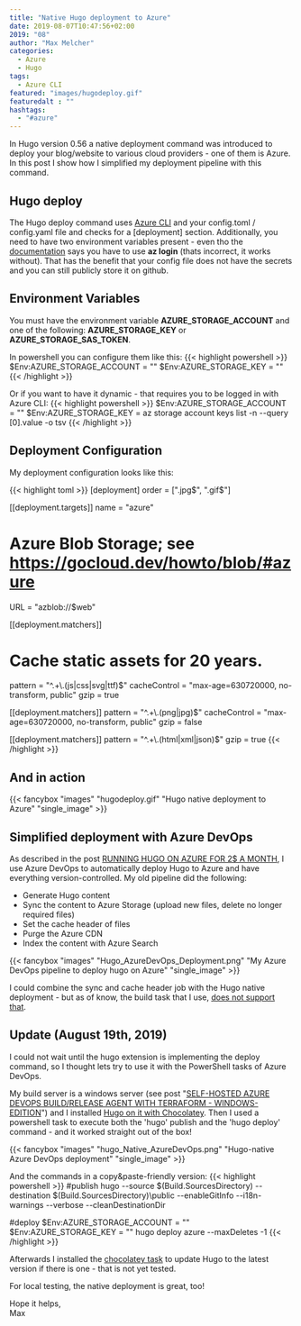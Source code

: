 ```yaml
---
title: "Native Hugo deployment to Azure"
date: 2019-08-07T10:47:56+02:00
2019: "08"
author: "Max Melcher"
categories:
  - Azure
  - Hugo
tags:
  - Azure CLI
featured: "images/hugodeploy.gif"
featuredalt : ""
hashtags: 
  - "#azure"
---
```


In Hugo version 0.56 a native deployment command was introduced to deploy your blog/website to various cloud providers - one of them is Azure. In this post I show how I simplified my deployment pipeline with this command.

## Hugo deploy

The Hugo deploy command uses [Azure CLI](https://docs.microsoft.com/en-us/cli/azure/install-azure-cli?view=azure-cli-latest) and your config.toml / config.yaml file and checks for a [deployment] section.
Additionally, you need to have two environment variables present - even tho the [documentation](https://gohugo.io/hosting-and-deployment/hugo-deploy/#assumptions) says you have to use **az login** (thats incorrect, it works without). That has the benefit that your config file does not have the secrets and you can still publicly store it on github.

## Environment Variables
You must have the environment variable **AZURE_STORAGE_ACCOUNT** and one of the following: **AZURE_STORAGE_KEY** or **AZURE_STORAGE_SAS_TOKEN**. 

In powershell you can configure them like this: 
{{< highlight powershell >}}
$Env:AZURE_STORAGE_ACCOUNT = "<AccountName>"
$Env:AZURE_STORAGE_KEY = "<AccountKey>"
{{< /highlight >}}

Or if you want to have it dynamic - that requires you to be logged in with Azure CLI:
{{< highlight powershell >}}
$Env:AZURE_STORAGE_ACCOUNT = "<AccountName>"
$Env:AZURE_STORAGE_KEY = az storage account keys list -n <AccountName> --query [0].value -o tsv
{{< /highlight >}}

## Deployment Configuration

My deployment configuration looks like this:

{{< highlight toml >}}
[deployment]
order = [".jpg$", ".gif$"]

[[deployment.targets]]
name = "azure"

# Azure Blob Storage; see https://gocloud.dev/howto/blob/#azure
URL = "azblob://$web"

[[deployment.matchers]]
#  Cache static assets for 20 years.
pattern = "^.+\\.(js|css|svg|ttf)$"
cacheControl = "max-age=630720000, no-transform, public"
gzip = true

[[deployment.matchers]]
pattern = "^.+\\.(png|jpg)$"
cacheControl = "max-age=630720000, no-transform, public"
gzip = false

[[deployment.matchers]]
pattern = "^.+\\.(html|xml|json)$"
gzip = true
{{< /highlight >}}

## And in action

{{< fancybox "images" "hugodeploy.gif" "Hugo native deployment to Azure" "single_image" >}}

## Simplified deployment with Azure DevOps

As described in the post [RUNNING HUGO ON AZURE FOR 2$ A MONTH](/2019/03/running-hugo-on-azure-for-2-a-month/), I use Azure DevOps to automatically deploy Hugo to Azure and have everything version-controlled. My old pipeline did the following:

* Generate Hugo content
* Sync the content to Azure Storage (upload new files, delete no longer required files)
* Set the cache header of files
* Purge the Azure CDN 
* Index the content with Azure Search

{{< fancybox "images" "Hugo_AzureDevOps_Deployment.png" "My Azure DevOps pipeline to deploy hugo on Azure" "single_image" >}}

I could combine the sync and cache header job with the Hugo native deployment - but as of know, the build task that I use, [does not support that](https://github.com/giuliov/hugo-vsts-extension/issues/13).

## Update (August 19th, 2019)

I could not wait until the hugo extension is implementing the deploy command, so I thought lets try to use it with the PowerShell tasks of Azure DevOps.

My build server is a windows server (see post "[SELF-HOSTED AZURE DEVOPS BUILD/RELEASE AGENT WITH TERRAFORM - WINDOWS-EDITION](/2019/03/self-hosted-azure-devops-build/release-agent-with-terraform-windows-edition/)") and I installed [Hugo on it with Chocolatey](https://chocolatey.org/packages/hugo).
Then I used a powershell task to execute both the 'hugo' publish  and the 'hugo deploy' command - and it worked straight out of the box!

{{< fancybox "images" "hugo_Native_AzureDevOps.png" "Hugo-native Azure DevOps deployment" "single_image" >}}

And the commands in a copy&paste-friendly version:
{{< highlight powershell >}}
#publish
hugo --source $(Build.SourcesDirectory) --destination $(Build.SourcesDirectory)\public  --enableGitInfo --i18n-warnings --verbose --cleanDestinationDir

#deploy
$Env:AZURE_STORAGE_ACCOUNT = "<storageaccount>"
$Env:AZURE_STORAGE_KEY = "<storageaccountkey>"
hugo deploy azure --maxDeletes -1
{{< /highlight >}}

Afterwards I installed the [chocolatey task](https://marketplace.visualstudio.com/items?itemName=gep13.chocolatey-azuredevops) to update Hugo to the latest version if there is one - that is not yet tested.


For local testing, the native deployment is great, too!

Hope it helps,  
Max